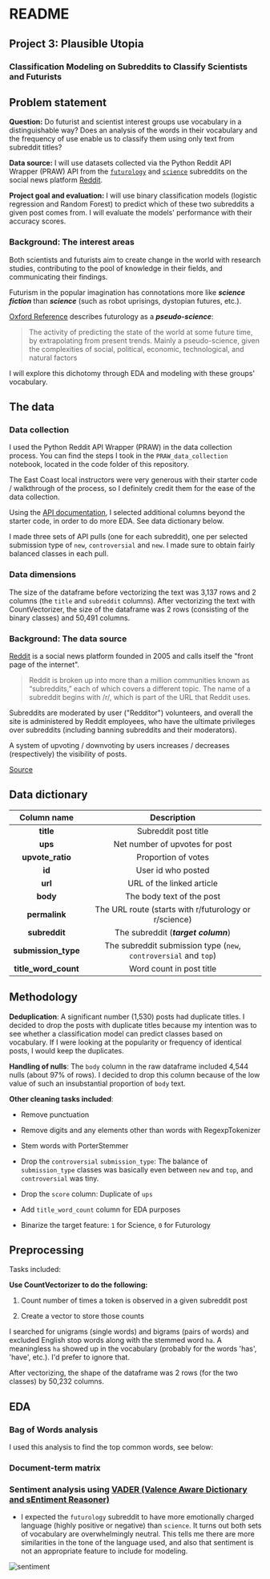 # README
## Project 3: Plausible Utopia

### Classification Modeling on Subreddits to Classify Scientists and Futurists

## Problem statement

**Question:** Do futurist and scientist interest groups use vocabulary in a distinguishable way? Does an analysis of the words in their vocabulary and the frequency of use enable us to classify them using only text from subreddit titles?

**Data source:** I will use datasets collected via the Python Reddit API Wrapper (PRAW) API from the [`futurology`](https://www.reddit.com/r/Futurology) and [`science`](https://www.reddit.com/r/Science) subreddits on the social news platform [Reddit](https://www.reddit.com/).

**Project goal and evaluation:** I will use binary classification models (logistic regression and Random Forest) to predict which of these two subreddits a given post comes from. I will evaluate the models' performance with their accuracy scores.

### Background: The interest areas

Both scientists and futurists aim to create change in the world with research studies, contributing to the pool of knowledge in their fields, and communicating their findings.

Futurism in the popular imagination has connotations more like ***science fiction*** than ***science*** (such as robot uprisings, dystopian futures, etc.).

[Oxford Reference](https://www.oxfordreference.com/view/10.1093/oi/authority.20110803095839389) describes futurology as a ***pseudo-science***:
> The activity of predicting the state of the world at some future time, by extrapolating from present trends. Mainly a pseudo-science, given the complexities of social, political, economic, technological, and natural factors

I will explore this dichotomy through EDA and modeling with these groups' vocabulary.

## The data

### Data collection

I used the Python Reddit API Wrapper (PRAW) in the data collection process. You can find the steps I took in the `PRAW_data_collection` notebook, located in the code folder of this repository.

The East Coast local instructors were very generous with their starter code / walkthrough of the process, so I definitely credit them for the ease of the data collection. 

Using the [API documentation](https://praw.readthedocs.io/en/latest/code_overview/praw_models.html), I selected additional columns beyond the starter code, in order to do more EDA. See data dictionary below.

I made three sets of API pulls (one for each subreddit), one per selected submission type of `new`, `controversial` and `new`. I made sure to obtain fairly balanced classes in each pull.

### Data dimensions

The size of the dataframe before vectorizing the text was 3,137 rows and 2 columns (the `title` and `subreddit` columns). After vectorizing the text with CountVectorizer, the size of the dataframe was 2 rows (consisting of the binary classes) and 50,491 columns.

### Background: The data source

[Reddit](https://www.reddit.com/) is a social news platform founded in 2005 and calls itself the "front page of the internet". 

>Reddit is broken up into more than a million communities known as “subreddits,” each of which covers a different topic. The name of a subreddit begins with /r/, which is part of the URL that Reddit uses.

Subreddits are moderated by user ("Redditor") volunteers, and overall the site is administered by Reddit employees, who have the ultimate privileges over subreddits (including banning subreddits and their moderators).

A system of upvoting / downvoting by users increases / decreases (respectively) the visibility of posts.

[Source](https://www.digitaltrends.com/web/what-is-reddit/)

<h2>Data dictionary</h2>

|Column name| Description |
| :-: | :-: |
|**title**|Subreddit post title|
|**ups**|Net number of upvotes for post
|**upvote_ratio**|Proportion of votes
|**id**|User id who posted|
|**url**|URL of the linked article|
|**body**|The body text of the post|
|**permalink**|The URL route (starts with r/futurology or r/science)
|**subreddit**|The subreddit (***target column***)
|**submission_type**|The subreddit submission type (`new`, `controversial` and `top`)
|**title_word_count**|Word count in post title

## Methodology

**Deduplication**: A significant number (1,530) posts had duplicate titles. I decided to drop the posts with duplicate titles because my intention was to see whether a classification model can predict classes based on vocabulary. If I were looking at the popularity or frequency of identical posts, I would keep the duplicates.

**Handling of nulls**: The `body` column in the raw dataframe included 4,544 nulls (about 97% of rows). I decided to drop this column because of the low value of such an insubstantial proportion of `body` text.

**Other cleaning tasks included**:
* Remove punctuation

* Remove digits and any elements other than words with RegexpTokenizer

* Stem words with PorterStemmer 

* Drop the `controversial` `submission_type`: The balance of `submission_type` classes was basically even between `new` and `top`, and `controversial` was tiny.

* Drop the `score` column: Duplicate of `ups`

* Add `title_word_count` column for EDA purposes

* Binarize the target feature: `1` for Science, `0` for Futurology

## Preprocessing

Tasks included:

**Use CountVectorizer to do the following:**

1. Count number of times a token is observed in a given subreddit post

2. Create a vector to store those counts

I searched for unigrams (single words) and bigrams (pairs of words) and excluded English stop words along with the stemmed word `ha`.  A meaningless `ha` showed up in the vocabulary (probably for the words 'has', 'have', etc.). I'd prefer to ignore that.

After vectorizing, the shape of the dataframe was 2 rows (for the two classes) by 50,232 columns.

## EDA

### Bag of Words analysis

I used this analysis to find the top common words, see below:

### Document-term matrix

### Sentiment analysis using [VADER (Valence Aware Dictionary and sEntiment Reasoner)](https://pypi.org/project/vaderSentiment/)

* I expected the `futurology` subreddit to have more emotionally charged language (highly positive or negative) than `science`. It turns out both sets of vocabulary are overwhelmingly neutral. This tells me there are more similarities in the tone of the language used, and also that sentiment is not an appropriate feature to include for modeling.

![sentiment](https://git.generalassemb.ly/abishop17/project_3/blob/master/images/sentiment.png)
